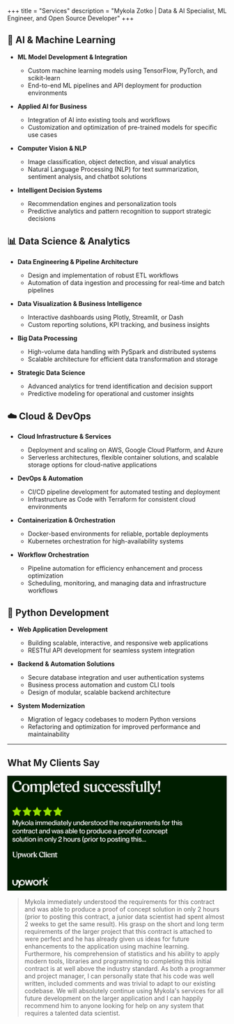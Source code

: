 +++
title = "Services"
description = "Mykola Zotko | Data & AI Specialist, ML Engineer, and Open Source Developer"
+++

## 🤖 AI & Machine Learning

- **ML Model Development & Integration**

  - Custom machine learning models using TensorFlow, PyTorch, and scikit-learn
  - End-to-end ML pipelines and API deployment for production environments

- **Applied AI for Business**

  - Integration of AI into existing tools and workflows
  - Customization and optimization of pre-trained models for specific use cases

- **Computer Vision & NLP**

  - Image classification, object detection, and visual analytics
  - Natural Language Processing (NLP) for text summarization, sentiment
    analysis, and chatbot solutions

- **Intelligent Decision Systems**
  - Recommendation engines and personalization tools
  - Predictive analytics and pattern recognition to support strategic decisions

## 📊 Data Science & Analytics

- **Data Engineering & Pipeline Architecture**

  - Design and implementation of robust ETL workflows
  - Automation of data ingestion and processing for real-time and batch
    pipelines

- **Data Visualization & Business Intelligence**

  - Interactive dashboards using Plotly, Streamlit, or Dash
  - Custom reporting solutions, KPI tracking, and business insights

- **Big Data Processing**

  - High-volume data handling with PySpark and distributed systems
  - Scalable architecture for efficient data transformation and storage

- **Strategic Data Science**
  - Advanced analytics for trend identification and decision support
  - Predictive modeling for operational and customer insights

## ☁️ Cloud & DevOps

- **Cloud Infrastructure & Services**

  - Deployment and scaling on AWS, Google Cloud Platform, and Azure
  - Serverless architectures, flexible container solutions, and scalable storage
    options for cloud-native applications

- **DevOps & Automation**

  - CI/CD pipeline development for automated testing and deployment
  - Infrastructure as Code with Terraform for consistent cloud environments

- **Containerization & Orchestration**

  - Docker-based environments for reliable, portable deployments
  - Kubernetes orchestration for high-availability systems

- **Workflow Orchestration**
  - Pipeline automation for efficiency enhancement and process optimization
  - Scheduling, monitoring, and managing data and infrastructure workflows

## 🐍 Python Development

- **Web Application Development**

  - Building scalable, interactive, and responsive web applications
  - RESTful API development for seamless system integration

- **Backend & Automation Solutions**

  - Secure database integration and user authentication systems
  - Business process automation and custom CLI tools
  - Design of modular, scalable backend architecture

- **System Modernization**
  - Migration of legacy codebases to modern Python versions
  - Refactoring and optimization for improved performance and maintainability

---

## What My Clients Say

![feedback](img.png)

> Mykola immediately understood the requirements for this contract and was able
> to produce a proof of concept solution in only 2 hours (prior to posting this
> contract, a junior data scientist had spent almost 2 weeks to get the same
> result). His grasp on the short and long term requirements of the larger
> project that this contract is attached to were perfect and he has already
> given us ideas for future enhancements to the application using machine
> learning. Furthermore, his comprehension of statistics and his ability to
> apply modern tools, libraries and programming to completing this initial
> contract is at well above the industry standard. As both a programmer and
> project manager, I can personally state that his code was well written,
> included comments and was trivial to adapt to our existing codebase. We will
> absolutely continue using Mykola's services for all future development on the
> larger application and I can happily recommend him to anyone looking for help
> on any system that requires a talented data scientist.

